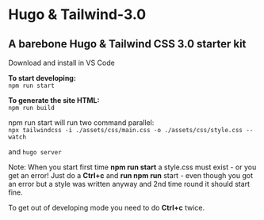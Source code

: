 # Hugo & Tailwind-3.0

## A barebone Hugo & Tailwind CSS 3.0 starter kit

Download and install in VS Code

**To start developing:**  
    `npm run start`

**To generate the site HTML:**  
    `npm run build`

npm run start will run two command parallel:  
    `npx tailwindcss -i ./assets/css/main.css -o ./assets/css/style.css --watch`

and
`hugo server`

Note: When you start first time **npm run start** a style.css must exist - or you get an error! Just do a **Ctrl+c** and **run npm run** start - even though you got an error but a style was written anyway and 2nd time round it should start fine.

To get out of developing mode you need to do **Ctrl+c** twice.
